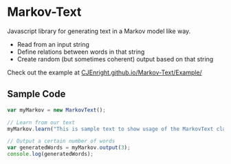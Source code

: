 
# Markov-Text
Javascript library for generating text in a Markov model like way.
 * Read from an input string
 * Define relations between words in that string
 * Create random (but sometimes coherent) output based on that string  
 
Check out the example at [CJEnright.github.io/Markov-Text/Example/](CJEnright.github.io/Markov-Text/Example/)

Sample Code
------
```javascript
var myMarkov = new MarkovText();

// Learn from our text
myMarkov.learn("This is sample text to show usage of the MarkovText class.");

// Output a certain number of words
var generatedWords = myMarkov.output(3);
console.log(generatedWords);
```
